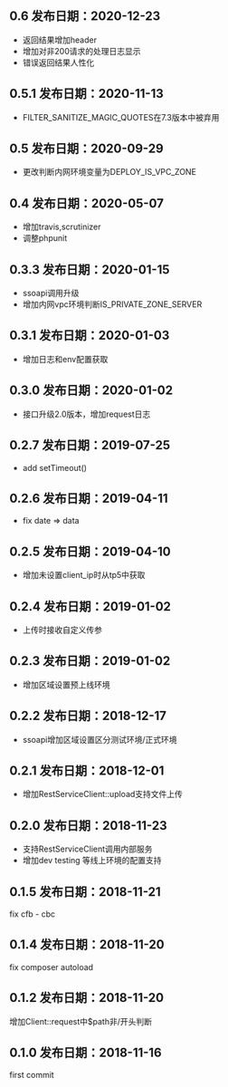 0.6 发布日期：2020-12-23
----
* 返回结果增加header
* 增加对非200请求的处理日志显示
* 错误返回结果人性化

0.5.1 发布日期：2020-11-13
----
* FILTER_SANITIZE_MAGIC_QUOTES在7.3版本中被弃用

0.5 发布日期：2020-09-29
----
* 更改判断内网环境变量为DEPLOY_IS_VPC_ZONE

0.4 发布日期：2020-05-07
----
* 增加travis,scrutinizer
* 调整phpunit

0.3.3 发布日期：2020-01-15
----
* ssoapi调用升级
* 增加内网vpc环境判断IS_PRIVATE_ZONE_SERVER

0.3.1 发布日期：2020-01-03
----
* 增加日志和env配置获取

0.3.0 发布日期：2020-01-02
----
* 接口升级2.0版本，增加request日志

0.2.7 发布日期：2019-07-25
----
* add setTimeout()

0.2.6 发布日期：2019-04-11
----
* fix date => data

0.2.5 发布日期：2019-04-10
----
* 增加未设置client_ip时从tp5中获取

0.2.4 发布日期：2019-01-02
----
* 上传时接收自定义传参

0.2.3 发布日期：2019-01-02
----
* 增加区域设置预上线环境

0.2.2 发布日期：2018-12-17
----
* ssoapi增加区域设置区分测试环境/正式环境

0.2.1 发布日期：2018-12-01
----
* 增加RestServiceClient::upload支持文件上传

0.2.0 发布日期：2018-11-23
----
* 支持RestServiceClient调用内部服务
* 增加dev  testing  等线上环境的配置支持

0.1.5 发布日期：2018-11-21
----
fix cfb - cbc

0.1.4 发布日期：2018-11-20
----
fix composer autoload

0.1.2 发布日期：2018-11-20
----
增加Client::request中$path非/开头判断

0.1.0 发布日期：2018-11-16
----
first commit
